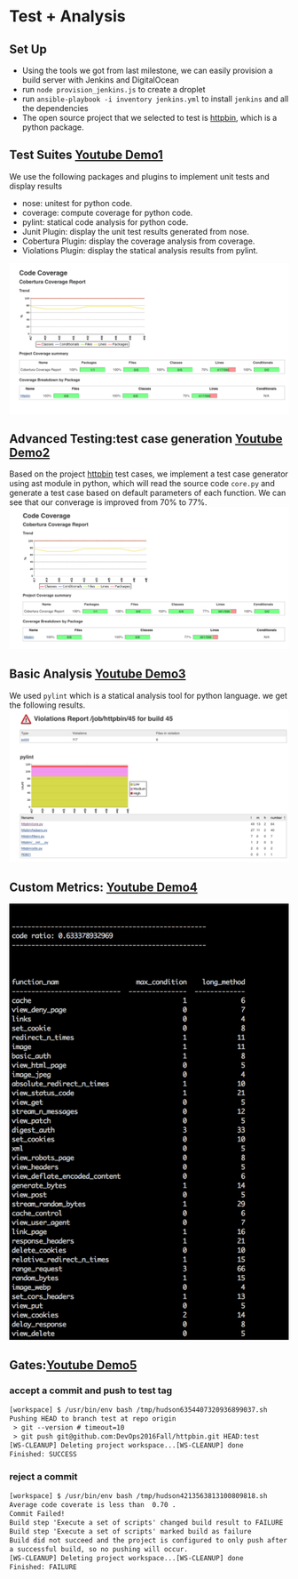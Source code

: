 # Test + Analysis

## Set Up

* Using the tools we got from last milestone, we can easily provision a build server with Jenkins and DigitalOcean
* run ```node provision_jenkins.js``` to create a droplet
* run ```ansible-playbook -i inventory jenkins.yml``` to install ```jenkins``` and all the dependencies
* The open source project that we selected to test is [httpbin](https://github.com/DevOps2016Fall/httpbin), which is a python package.

## Test Suites [__Youtube Demo1__](https://youtu.be/ZfN7bAJeLUw)
 

We use the following packages and plugins to implement unit tests and display results

* nose: unitest for python code.
* coverage: compute coverage for python code.
* pylint: statical code analysis for python code.
* Junit Plugin: display the unit test results generated from nose.
* Cobertura Plugin: display the coverage analysis from coverage.
* Violations Plugin: display the statical analysis results from pylint.

![unit](img/unittest.png) 


## Advanced Testing:test case generation [__Youtube Demo2__](https://youtu.be/V5HjZjyE45A)

Based on the project [httpbin](https://github.com/DevOps2016Fall/httpbin) test cases, we implement a test case generator using ast module in python, which will read the source code ```core.py``` and generate a test case based on default parameters of each function. We can see that our converage is improved from 70% to 77%.
![unit](img/unnitest2.png) 

## Basic Analysis [__Youtube Demo3__](https://youtu.be/2j1D0FH_RfU)
We used ```pylint``` which is a statical analysis tool for python language. we get the following results.
![](img/pylint.png)

## Custom Metrics: [__Youtube Demo4__](https://youtu.be/9i5lgEcYZdE)

![](img/metric.png)

## Gates:[__Youtube Demo5__](https://youtu.be/4GqE5WcCfBQ)

### accept a commit and push to test tag

```
[workspace] $ /usr/bin/env bash /tmp/hudson6354407320936899037.sh
Pushing HEAD to branch test at repo origin
 > git --version # timeout=10
 > git push git@github.com:DevOps2016Fall/httpbin.git HEAD:test
[WS-CLEANUP] Deleting project workspace...[WS-CLEANUP] done
Finished: SUCCESS
```


### reject a commit 

```
[workspace] $ /usr/bin/env bash /tmp/hudson4213563813100809818.sh
Average code coverate is less than  0.70 .
Commit Failed!
Build step 'Execute a set of scripts' changed build result to FAILURE
Build step 'Execute a set of scripts' marked build as failure
Build did not succeed and the project is configured to only push after a successful build, so no pushing will occur.
[WS-CLEANUP] Deleting project workspace...[WS-CLEANUP] done
Finished: FAILURE
```











  
  
  

